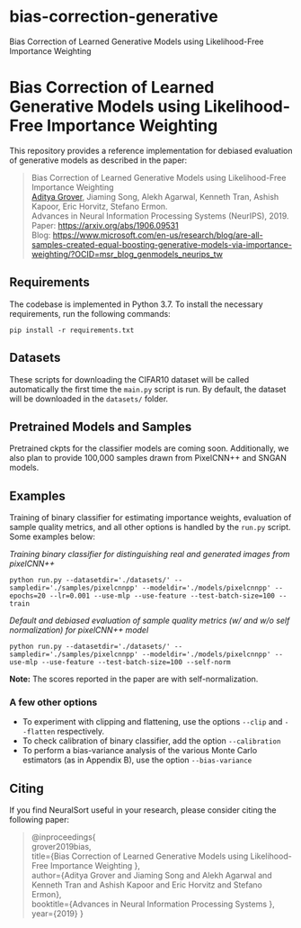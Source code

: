 # bias-correction-generative
Bias Correction of Learned Generative Models using Likelihood-Free Importance Weighting

# Bias Correction of Learned Generative Models using Likelihood-Free Importance Weighting

This repository provides a reference implementation for debiased evaluation of generative models as described in the paper:

> Bias Correction of Learned Generative Models using Likelihood-Free Importance Weighting  
> [Aditya Grover](https://aditya-grover.github.io), Jiaming Song, Alekh Agarwal, Kenneth Tran, Ashish Kapoor, Eric Horvitz, Stefano Ermon.  
> Advances in Neural Information Processing Systems (NeurIPS), 2019.  
> Paper: https://arxiv.org/abs/1906.09531  
> Blog: https://www.microsoft.com/en-us/research/blog/are-all-samples-created-equal-boosting-generative-models-via-importance-weighting/?OCID=msr_blog_genmodels_neurips_tw

## Requirements

The codebase is implemented in Python 3.7. To install the necessary requirements, run the following commands:

```
pip install -r requirements.txt
```

## Datasets

These scripts for downloading the CIFAR10 dataset will be called automatically the first time the `main.py` script is run. By default, the dataset will be downloaded in the `datasets/` folder. 

## Pretrained Models and Samples

Pretrained ckpts for the classifier models are coming soon. Additionally, we also plan to provide 100,000 samples drawn from PixelCNN++ and SNGAN models.

## Examples

Training of binary classifier for estimating importance weights, evaluation of sample quality metrics, and all other options is handled by the `run.py` script. Some examples below:


_Training binary classifier for distinguishing real and generated images from pixelCNN++_

```
python run.py --datasetdir='./datasets/' --sampledir='./samples/pixelcnnpp' --modeldir='./models/pixelcnnpp' --epochs=20 --lr=0.001 --use-mlp --use-feature --test-batch-size=100 --train
```

_Default and debiased evaluation of sample quality metrics (w/ and w/o self normalization) for pixelCNN++ model_


```
python run.py --datasetdir='./datasets/' --sampledir='./samples/pixelcnnpp' --modeldir='./models/pixelcnnpp' --use-mlp --use-feature --test-batch-size=100 --self-norm
```

**Note:** The scores reported in the paper are with self-normalization.


### A few other options

* To experiment with clipping and flattening, use the options `--clip` and `--flatten` respectively.
* To check calibration of binary classifier, add the option `--calibration`
* To perform a bias-variance analysis of the various Monte Carlo estimators (as in Appendix B), use the option `--bias-variance`


## Citing

If you find NeuralSort useful in your research, please consider citing the following paper:

> @inproceedings{   
> grover2019bias,   
> title={Bias Correction of Learned Generative Models using Likelihood-Free Importance Weighting },  
> author={Aditya Grover and Jiaming Song and Alekh Agarwal and Kenneth Tran and Ashish Kapoor and Eric Horvitz and Stefano Ermon},  
> booktitle={Advances in Neural Information Processing Systems },  
> year={2019} 
> }
